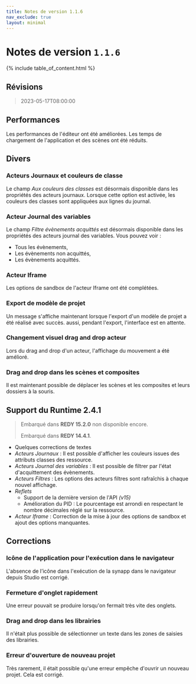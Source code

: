 ```yaml
---
title: Notes de version 1.1.6
nav_exclude: true
layout: minimal
---
```


# Notes de version `1.1.6`

{% include table_of_content.html %}

## Révisions

> 2023-05-17T08:00:00


## Performances

Les performances de l'éditeur ont été améliorées. Les temps de chargement de l'application et des scènes ont été réduits.

## Divers

### Acteurs Journaux et couleurs de classe

Le champ *Aux couleurs des classes* est désormais disponible dans les propriétés des acteurs journaux. Lorsque cette option est activée, les couleurs des classes sont appliquées aux lignes du journal.

### Acteur Journal des variables

Le  champ *Filtre évènements acquittés* est désormais disponible dans les propriétés des acteurs journal des variables. Vous pouvez voir :
- Tous les évènements,
- Les évènements non acquittés,
- Les évènements acquittés.

### Acteur Iframe

Les options de sandbox de l'acteur Iframe ont été complétées.

### Export de modèle de projet

Un message s'affiche maintenant lorsque l'export d'un modèle de projet a été réalisé avec succès. aussi, pendant l'export, l'interface est en attente.

### Changement visuel drag and drop acteur

Lors du drag and drop d'un acteur, l'affichage du mouvement a été amélioré.

### Drag and drop dans les scènes et composites

Il est maintenant possible de déplacer les scènes et les composites et leurs dossiers à la souris.

## Support du Runtime 2.4.1
> Embarqué dans **REDY 15.2.0** non disponible encore.
>
> Embarqué dans **REDY 14.4.1**.

- Quelques corrections de textes
- _Acteurs Journaux_ : Il est possible d'afficher les couleurs issues des attributs classes des ressource.
- _Acteurs Journal des variables_ : Il est possible de filtrer par l'état d'acquittement des évènements.
- _Acteurs Filtres_ : Les options des acteurs filtres sont rafraîchis à chaque nouvel affichage.
- _Reflets_
  - Support de la dernière version de l'API *(v15)*
  - Amélioration du PID : Le pourcentage est arrondi en respectant le nombre décimales réglé sur la ressource.
- _Acteur Iframe_ : Correction de la mise à jour des options de sandbox et ajout des options manquantes.

## Corrections

### Icône de l'application pour l'exécution dans le navigateur

L'absence de l’icône dans l'exécution de la synapp dans le navigateur depuis Studio est corrigé.

### Fermeture d'onglet rapidement

Une erreur pouvait se produire lorsqu'on fermait très vite des onglets.

### Drag and drop dans les librairies

Il n'était plus possible de sélectionner un texte dans les zones de saisies des librairies.

### Erreur d'ouverture de nouveau projet

Très rarement, il était possible qu'une erreur empêche d'ouvrir un nouveau projet. Cela est corrigé.
